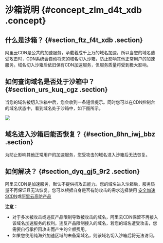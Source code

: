 # 沙箱说明 {#concept_zlm_d4t_xdb .concept}

## 什么是沙箱？ {#section_ftz_f4t_xdb .section}

阿里云CDN是公共的加速服务，承载着成千上万的域名加速，所以当您的域名遭受攻击时，CDN系统会自动将您的域名切入沙箱，防止影响其他正常用户的加速服务。域名切入沙箱后依旧保有CDN加速服务，但服务质量将受到极大影响。

## 如何查询域名是否处于沙箱中？ {#section_urs_kuq_cgz .section}

当您的域名被切入沙箱中后，您会收到一条短信提示。同时您可以在CDN控制台的域名状态中，看到域名处于沙箱中，如下图所示。

![](http://static-aliyun-doc.oss-cn-hangzhou.aliyuncs.com/assets/img/5349/15631694133889_zh-CN.png)

## 域名进入沙箱后能否恢复？ {#section_8hn_iwj_bbz .section}

为防止影响其他正常用户的加速服务，您受攻击的域名进入沙箱后无法恢复。

## 如何解决？ {#section_dyq_gj5_9r2 .section}

阿里云CDN是加速服务，默认不提供抗攻击能力。您的域名进入沙箱后，服务质量不再保证且无法恢复。您可以根据自身是否有防攻击的需求选择使用 [安全加速SCDN](https://www.aliyun.com/product/scdn)或[阿里云高防产品](https://www.aliyun.com/product/yundunall) 

**注意：** 

-   对于多次被攻击或违反产品限制导致被攻击的域名，阿里云CDN保留不再接入该域名加速服务的权利。违反产品限制接入的域名，若您的域名遭受攻击，您需要自行承担因攻击而产生的全额费用。
-   如果您使用纯海外加速区域的未备案域名，则该域名切入沙箱后将无法访问。

